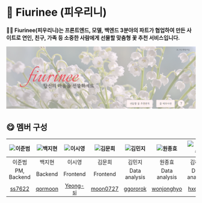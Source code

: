 # 🌹 Fiurinee (피우리니)
**👐🏻 Fiurinee(피우리니)는 프론트엔드, 모델, 백엔드 3분야의 파트가 협업하여 만든 사이트로 연인, 친구, 가족 등 소중한 사람에게 선물할 맞춤형 꽃 추천 서비스입니다.**

![피우리니 홈페이지)](image/fiurinee.png)
<br/>

## 😋 멤버 구성

| ![이준범](image/이준범.png)  | ![백지현](image/백지현.png)|![이시영](image/이시영.png)| ![김문희](image/김문희.png)  | ![김민지](image/김민지.png)   |  ![원종효](image/원종효.png) |  ![김혜원](image/김혜원.png) |
|:---:|:---:|:---:|:---:|:---:|:---:|:---:|
| 이준범  |  백지현  | 이시영   | 김문희  | 김민지   | 원종효  | 김혜원  |
| PM, Backend   |  Backend  |  Frontend | Frontend  | Data analysis  | Data analysis  | Data analysis  |
| [ss7622](https://github.com/ss7622)  | [qormoon](https://github.com/qormoon)  | [Yeong-si](https://github.com/Yeong-si)  |  [moon0727](https://github.com/moon0727) | [ggororok](https://github.com/ggororok)  | [wonjonghyo](https://github.com/wonjonghyo)  | [hxe0ne](https://github.com/hxe0ne)  |

